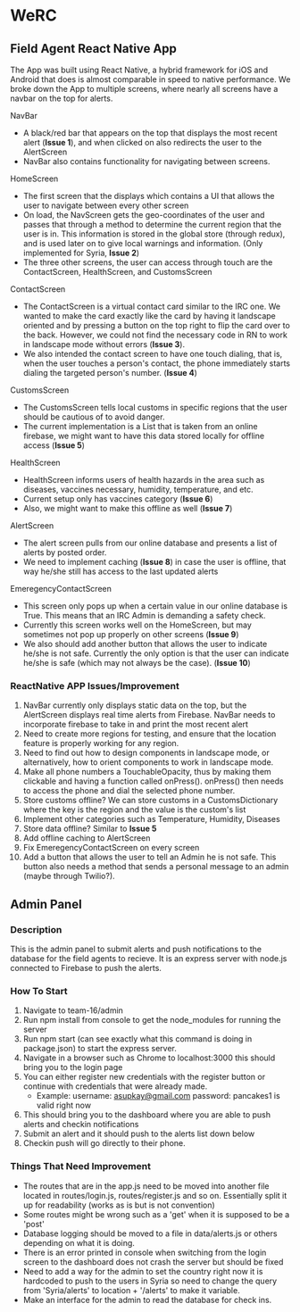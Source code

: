 # WeRC
## Field Agent React Native App
The App was built using React Native, a hybrid framework for iOS and Android that does is almost comparable in speed to native performance. We broke down the App to multiple screens, where nearly all screens have a navbar on the top for alerts.

NavBar
- A black/red bar that appears on the top that displays the most recent alert (__Issue 1__), and when clicked on also redirects the user to the AlertScreen
- NavBar also contains functionality for navigating between screens.

HomeScreen
- The first screen that the displays which contains a UI that allows the user to navigate between every other screen
- On load, the NavScreen gets the geo-coordinates of the user and passes that through a method to determine the current region that the user is in. This information is stored in the global store (through redux), and is used later on to give local warnings and information. (Only implemented for Syria, __Issue 2__)
- The three other screens, the user can access through touch are the ContactScreen, HealthScreen, and CustomsScreen

ContactScreen
- The ContactScreen is a virtual contact card similar to the IRC one. We wanted to make the card exactly like the card by having it landscape oriented and by pressing a button on the top right to flip the card over to the back. However, we could not find the necessary code in RN to work in landscape mode without errors (__Issue 3__).
- We also intended the contact screen to have one touch dialing, that is, when the user touches a person's contact, the phone immediately starts dialing the targeted person's number. (__Issue 4__)

CustomsScreen
- The CustomsScreen tells local customs in specific regions that the user should be cautious of to avoid danger.
- The current implementation is a List that is taken from an online firebase, we might want to have this data stored locally for offline access (__Issue 5__)

HealthScreen
- HealthScreen informs users of health hazards in the area such as diseases, vaccines necessary, humidity, temperature, and etc.
- Current setup only has vaccines category (__Issue 6__)
- Also, we might want to make this offline as well (__Issue 7__)

AlertScreen
- The alert screen pulls from our online database and presents a list of alerts by posted order.
- We need to implement caching (__Issue 8__) in case the user is offline, that way he/she still has access to the last updated alerts

EmeregencyContactScreen
- This screen only pops up when a certain value in our online database is True. This means that an IRC Admin is demanding a safety check.
- Currently this screen works well on the HomeScreen, but may sometimes not pop up properly on other screens (__Issue 9__)
- We also should add another button that allows the user to indicate he/she is not safe. Currently the only option is that the user can indicate he/she is safe (which may not always be the case). (__Issue 10__)

### ReactNative APP Issues/Improvement
1. NavBar currently only displays static data on the top, but the AlertScreen displays real time alerts from Firebase. NavBar needs to incorporate firebase to take in and print the most recent alert
2. Need to create more regions for testing, and ensure that the location feature is properly working for any region.
3. Need to find out how to design components in landscape mode, or alternatively, how to orient components to work in landscape mode.
4. Make all phone numbers a TouchableOpacity, thus by making them clickable and having a function called onPress(). onPress() then needs to access the phone and dial the selected phone number.
5. Store customs offline? We can store customs in a CustomsDictionary where the key is the region and the value is the custom's list
6. Implement other categories such as Temperature, Humidity, Diseases
7. Store data offline? Similar to __Issue 5__
8. Add offline caching to AlertScreen
9. Fix EmeregencyContactScreen on every screen
10. Add a button that allows the user to tell an Admin he is not safe. This button also needs a method that sends a personal message to an admin (maybe through Twilio?).

## Admin Panel
### Description
This is the admin panel to submit alerts and push notifications to the database for the field agents to recieve. It is an express server with node.js connected to Firebase to push the alerts.

### How To Start
1. Navigate to team-16/admin
2. Run npm install from console to get the node_modules for running the server
3. Run npm start (can see exactly what this command is doing in package.json) to start the express server.
4. Navigate in a browser such as Chrome to localhost:3000 this should bring you to the login page
5. You can either register new credentials with the register button or continue with credentials that were already made.
    - Example: username: asupkay@gmail.com password: pancakes1 is valid right now
6. This should bring you to the dashboard where you are able to push alerts and checkin notifications
7. Submit an alert and it should push to the alerts list down below
8. Checkin push will go directly to their phone.

### Things That Need Improvement
- The routes that are in the app.js need to be moved into another file located in routes/login.js, routes/register.js and so on. Essentially split it up for readability (works as is but is not convention)
- Some routes might be wrong such as a 'get' when it is supposed to be a 'post'
- Database logging should be moved to a file in data/alerts.js or others depending on what it is doing.
- There is an error printed in console when switching from the login screen to the dashboard does not crash the server but should be fixed
- Need to add a way for the admin to set the country right now it is hardcoded to push to the users in Syria so need to change the query from 'Syria/alerts' to location + '/alerts' to make it variable.
- Make an interface for the admin to read the database for check ins.
